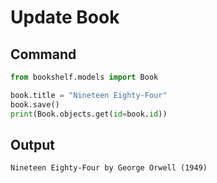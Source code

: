 # Update Book

## Command

```python
from bookshelf.models import Book

book.title = "Nineteen Eighty-Four"
book.save()
print(Book.objects.get(id=book.id))


```

## Output

```
Nineteen Eighty-Four by George Orwell (1949)
```
